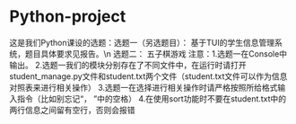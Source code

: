 # Python-project
这是我们Python课设的选题：选题一（另选题目）：
   基于TUI的学生信息管理系统，题目具体要求见报告。\n
选题二：
   五子棋游戏
注意：1.选题一在Console中输出。
2.选题一我们的模块分别存在了不同文件中，在运行时请打开student_manage.py文件和student.txt两个文件（student.txt文件可以作为信息对照表来进行相关操作）
3.选题一在选择进行相关操作时请严格按照所给格式输入指令（比如别忘记“， ”中的空格）
4.在使用sort功能时不要在student.txt中的两行信息之间留有空行，否则会报错
